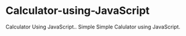 # Calculator-using-JavaScript
Calculator Using JavaScript.. Simple
Simple Calulator using JavaScript. 
